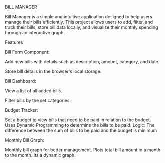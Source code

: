 BILL MANAGER

Bill Manager is a simple and intuitive application designed to help users manage their bills efficiently. This project allows users to add, filter, and track their bills, store bill data locally, and visualize their monthly spending through an interactive graph.

Features

Bill Form Component:

Add new bills with details such as description, amount, category, and date.

Store bill details in the browser's local storage.

Bill Dashboard:

View a list of all added bills.

Filter bills by the set categories.

Budget Tracker:

Set a budget to view bills that need to be paid in relation to the budget. Uses Dynamic Programming to determine the bills to be paid. Logic: The difference between the sum of bills to be paid and the budget is minimum

Monthly Bill Graph:

Monthly bill graph for better management. Plots total bill amount in a month to the month. Its a dynamic graph.

